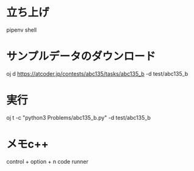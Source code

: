 # 立ち上げ
pipenv shell

# サンプルデータのダウンロード
oj d https://atcoder.jp/contests/abc135/tasks/abc135_b -d test/abc135_b

# 実行
oj t -c "python3 Problems/abc135_b.py" -d test/abc135_b

# メモc++
control + option + n code runner